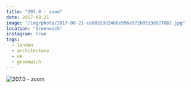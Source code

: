 ```yaml
---
title: "207.0 - zoom"
date: 2017-08-21
image: "/img/photo/2017-08-21-ce8832dd2466e956a572b0513dd27887.jpg"
location: "Greenwich"
instagram: true
tags:
  - london
  - architecture
  - uk
  - greenwich
---
```


![207.0 - zoom](/img/photo/2017-08-21-ce8832dd2466e956a572b0513dd27887.jpg)
